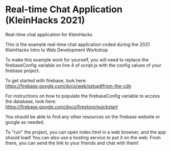 # Real-time Chat Application (KleinHacks 2021)
Real-time chat application for KleinHacks

This is the example real-time chat application coded during the 2021 KleinHacks Intro to Web Development Workshop

To make this example work for yourself, you will need to replace the firebaseConfig variable on line 4 of script.js with the config values of your firebase project.

To get started with firebase, look here: https://firebase.google.com/docs/web/setup#from-the-cdn

For instructions on how to populate the firebaseConfig variable to access the database, look here: https://firebase.google.com/docs/firestore/quickstart

You should be able to find any other resources on the firebase website or google as needed.

To "run" the project, you can open index.html in a web browser, and the app should load! You can also use a hosting service to put it on the web. From there, you
can send the link to your friends and chat with them!
